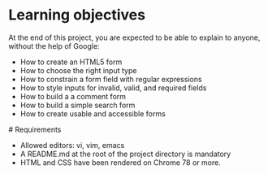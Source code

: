 # Learning objectives

At the end of this project, you are expected to be able to explain to anyone, without the help of Google:
<ul>
<li>How to create an HTML5 form</li>
<li>How to choose the right input type</li>
<li>How to constrain a form field with regular expressions</li>
<li>How to style inputs for invalid, valid, and required fields
<li>How to build a a comment form</li>
<li>How to build a simple search form</li>
<li>How to create usable and accessible forms</li>
</ul>
# Requirements
<ul>
<li>Allowed editors: vi, vim, emacs</li>
<li>A README.md at the root of the project directory is mandatory</li>
<li>HTML and CSS have been rendered on Chrome 78 or more.</li>